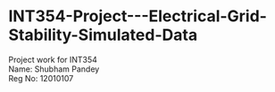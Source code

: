 # INT354-Project---Electrical-Grid-Stability-Simulated-Data
Project work for INT354  
    Name: Shubham Pandey  
    Reg No: 12010107
